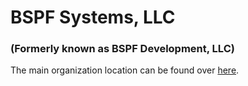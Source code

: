# BSPF Systems, LLC
### (Formerly known as BSPF Development, LLC)

The main organization location can be found over [here](https://github.com/bspfsystems/).
